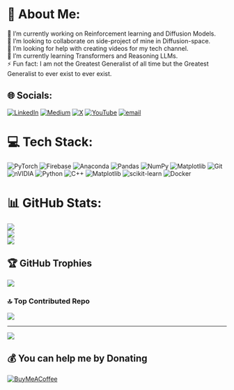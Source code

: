 # 💫 About Me:
🔭 I’m currently working on Reinforcement learning and Diffusion Models.<br>👯 I’m looking to collaborate on side-project of mine in Diffusion-space.<br>🤝 I’m looking for help with creating videos for my tech channel.<br>🌱 I’m currently learning Transformers and Reasoning LLMs.<br>⚡ Fun fact: I am not the Greatest Generalist of all time but the Greatest Generalist to ever exist to ever exist.


## 🌐 Socials:
[![LinkedIn](https://img.shields.io/badge/LinkedIn-%230077B5.svg?logo=linkedin&logoColor=white)](https://linkedin.com/in/tata-vishnu-vardhan-rao) [![Medium](https://img.shields.io/badge/Medium-12100E?logo=medium&logoColor=white)](https://medium.com/@@tatavishnurao) [![X](https://img.shields.io/badge/X-black.svg?logo=X&logoColor=white)](https://x.com/@vvrtata07) [![YouTube](https://img.shields.io/badge/YouTube-%23FF0000.svg?logo=YouTube&logoColor=white)](https://youtube.com/@tatavishnurao) [![email](https://img.shields.io/badge/Email-D14836?logo=gmail&logoColor=white)](mailto:tatavishnurao@gmail.com) 

# 💻 Tech Stack:
![PyTorch](https://img.shields.io/badge/PyTorch-%23EE4C2C.svg?style=for-the-badge&logo=PyTorch&logoColor=white) ![Firebase](https://img.shields.io/badge/firebase-%23039BE5.svg?style=for-the-badge&logo=firebase) ![Anaconda](https://img.shields.io/badge/Anaconda-%2344A833.svg?style=for-the-badge&logo=anaconda&logoColor=white) ![Pandas](https://img.shields.io/badge/pandas-%23150458.svg?style=for-the-badge&logo=pandas&logoColor=white) ![NumPy](https://img.shields.io/badge/numpy-%23013243.svg?style=for-the-badge&logo=numpy&logoColor=white) ![Matplotlib](https://img.shields.io/badge/Matplotlib-%23ffffff.svg?style=for-the-badge&logo=Matplotlib&logoColor=black) ![Git](https://img.shields.io/badge/git-%23F05033.svg?style=for-the-badge&logo=git&logoColor=white) ![nVIDIA](https://img.shields.io/badge/cuda-000000.svg?style=for-the-badge&logo=nVIDIA&logoColor=green) ![Python](https://img.shields.io/badge/python-3670A0?style=for-the-badge&logo=python&logoColor=ffdd54) ![C++](https://img.shields.io/badge/c++-%2300599C.svg?style=for-the-badge&logo=c%2B%2B&logoColor=white) ![Matplotlib](https://img.shields.io/badge/Matplotlib-%23ffffff.svg?style=for-the-badge&logo=Matplotlib&logoColor=black) ![scikit-learn](https://img.shields.io/badge/scikit--learn-%23F7931E.svg?style=for-the-badge&logo=scikit-learn&logoColor=white) ![Docker](https://img.shields.io/badge/docker-%230db7ed.svg?style=for-the-badge&logo=docker&logoColor=white) 
# 📊 GitHub Stats:
![](https://github-readme-stats.vercel.app/api?username=tatavishnurao&theme=github_dark&hide_border=false&include_all_commits=false&count_private=true)<br/>
![](https://nirzak-streak-stats.vercel.app/?user=tatavishnurao&theme=github_dark&hide_border=false)<br/>
![](https://github-readme-stats.vercel.app/api/top-langs/?username=tatavishnurao&theme=github_dark&hide_border=false&include_all_commits=false&count_private=true&layout=compact)

## 🏆 GitHub Trophies
![](https://github-profile-trophy.vercel.app/?username=tatavishnurao&theme=radical&no-frame=false&no-bg=true&margin-w=4)

### 🔝 Top Contributed Repo
![](https://github-contributor-stats.vercel.app/api?username=tatavishnurao&limit=5&theme=dark&combine_all_yearly_contributions=true)

---
[![](https://visitcount.itsvg.in/api?id=tatavishnurao&icon=0&color=12)](https://visitcount.itsvg.in)

  ## 💰 You can help me by Donating
  [![BuyMeACoffee](https://img.shields.io/badge/Buy%20Me%20a%20Coffee-ffdd00?style=for-the-badge&logo=buy-me-a-coffee&logoColor=black)](https://buymeacoffee.com/@tatavishnuu) 

  
<!-- Proudly created with GPRM ( https://gprm.itsvg.in ) -->
